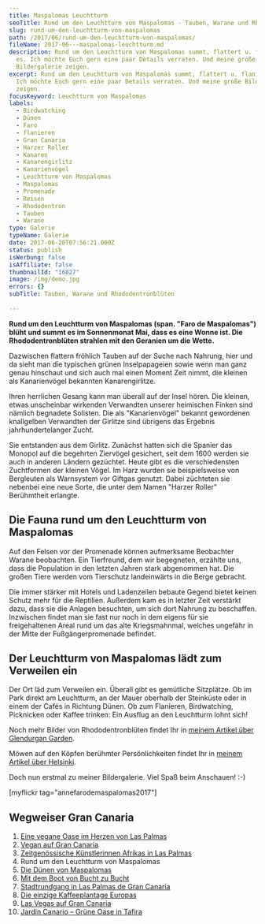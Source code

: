 ```yaml
---
title: Maspalomas Leuchtturm
seoTitle: Rund um den Leuchtturm von Maspalomas - Tauben, Warane und Rhodotentron
slug: rund-um-den-leuchtturm-von-maspalomas
path: /2017/06/rund-um-den-leuchtturm-von-maspalomas/
fileName: 2017-06---maspalomas-leuchtturm.md
description: Rund um den Leuchtturm von Maspalomas summt, flattert u. flaniert
  es. Ich möchte Euch gern eine paar Details verraten. Und meine große
  Bildergalerie zeigen.
excerpt: Rund um den Leuchtturm von Maspalomas summt, flattert u. flaniert es.
  Ich möchte Euch gern eine paar Details verraten. Und meine große Bildergalerie
  zeigen.
focusKeyword: Leuchtturm von Maspalomas
labels:
  - Birdwatching
  - Dünen
  - Faro
  - flanieren
  - Gran Canaria
  - Harzer Roller
  - Kanaren
  - Kanarengirlitz
  - Kanarienvögel
  - Leuchtturm von Maspalomas
  - Maspalomas
  - Promenade
  - Reisen
  - Rhododentron
  - Tauben
  - Warane
type: Galerie
typeName: Galerie
date: 2017-06-20T07:56:21.000Z
status: publish
isWerbung: false
isAffiliate: false
thumbnailId: "16827"
image: /img/demo.jpg
errors: {}
subTitle: Tauben, Warane und Rhododentronblüten
  
---
```


**Rund um den Leuchtturm von Maspalomas (span. "Faro de Maspalomas") blüht und
summt es im Sonnenmonat Mai, dass es eine Wonne ist. Die Rhododentronblüten
strahlen mit den Geranien um die Wette.**

Dazwischen flattern fröhlich Tauben auf der Suche nach Nahrung, hier und da
sieht man die typischen grünen Inselpapageien sowie wenn man ganz genau
hinschaut und sich auch mal einen Moment Zeit nimmt, die kleinen als
Kanarienvögel bekannten Kanarengirlitze.

Ihren herrlichen Gesang kann man überall auf der Insel hören. Die kleinen, etwas
unscheinbar wirkenden Verwandten unserer heimischen Finken sind nämlich
begnadete Solisten. Die als "Kanarienvögel" bekannt gewordenen knallgelben
Verwandten der Girlitze sind übrigens das Ergebnis jahrhundertelanger Zucht.

Sie entstanden aus dem Girlitz. Zunächst hatten sich die Spanier das Monopol auf
die begehrten Ziervögel gesichert, seit dem 1600 werden sie auch in anderen
Ländern gezüchtet. Heute gibt es die verschiedensten Zuchtformen der kleinen
Vögel. Im Harz wurden sie beispielsweise von Bergleuten als Warnsystem vor
Giftgas genutzt. Dabei züchteten sie nebenbei eine neue Sorte, die unter dem
Namen "Harzer Roller" Berühmtheit erlangte.

## Die Fauna rund um den Leuchtturm von Maspalomas

Auf den Felsen vor der Promenade können aufmerksame Beobachter Warane
beobachten. Ein Tierfreund, dem wir begegneten, erzählte uns, dass die
Population in den letzten Jahren stark abgenommen hat. Die großen Tiere werden
vom Tierschutz landeinwärts in die Berge gebracht.

Die immer stärker mit Hotels und Ladenzeilen bebaute Gegend bietet keinen Schutz
mehr für die Reptilien. Außerdem kam es in letzter Zeit verstärkt dazu, dass sie
die Anlagen besuchten, um sich dort Nahrung zu beschaffen. Inzwischen findet man
sie fast nur noch in dem eigens für sie freigehaltenen Areal rund um das alte
Kriegsmahnmal, welches ungefähr in der Mitte der Fußgängerpromenade befindet.

## Der Leuchtturm von Maspalomas lädt zum Verweilen ein

Der Ort läd zum Verweilen ein. Überall gibt es gemütliche Sitzplätze. Ob im Park
direkt am Leuchtturm, an der Mauer oberhalb der Steinküste oder in einem der
Cafés in Richtung Dünen. Ob zum Flanieren, Birdwatching, Picknicken oder Kaffee
trinken: Ein Ausflug an den Leuchtturm lohnt sich!

Noch mehr Bilder von Rhododentronblüten findet Ihr in
[meinem Artikel über Glendurgan Garden](/2009/05/glendurgan-garden-15-05-2009-2/).

Möwen auf den Köpfen berühmter Persönlichkeiten findet Ihr in
[meinem Artikel über Helsinki](/2016/08/auf-jeder-statue-eine-moewe/).

Doch nun erstmal zu meiner Bildergalerie. Viel Spaß beim Anschauen! :-)

[myflickr tag="annefarodemaspalomas2017"]

## Wegweiser Gran Canaria

1.  [Eine vegane Oase im Herzen von Las Palmas](/2017/05/la-hierba-luisa-cocina-de-la-huerta/)
1.  [Vegan auf Gran Canaria](/2017/05/vegan-auf-gran-canaria/)
1.  [Zeitgenössische Künstlerinnen Afrikas in Las Palmas](/2017/06/el-iris-de-lucy-las-palmas/)
1.  Rund um den Leuchtturm von Maspalomas
1.  [Die Dünen von Maspalomas](/2017/07/die-duenen-von-maspalomas/)
1.  [Mit dem Boot von Bucht zu Bucht](/2017/07/gran-canaria-der-sueden/)
1.  [Stadtrundgang in Las Palmas de Gran Canaria](/2017/08/las-palmas-de-gran-canaria/)
1.  [Die einzige Kaffeeplantage Europas](/2017/09/die-einzige-kaffeeplantage-europas/)
1.  [Las Vegas auf Gran Canaria](/2017/09/bananen-papayas-und-esel-las-vegas-auf-gran-canaria/)
1.  [Jardín Canario – Grüne Oase in Tafira](/2017/09/jardin-canario-gruene-oase-in-tafira/)

  